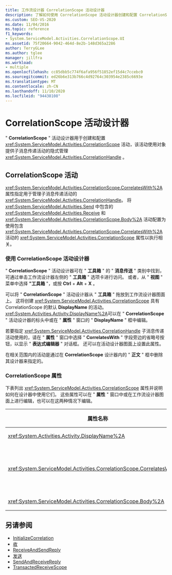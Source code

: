 ```yaml
---
title: 工作流设计器 CorrelationScope 活动设计器
description: 了解如何使用 CorrelationScope 活动设计器创建和配置 CorrelationScope 活动。
ms.custom: SEO-VS-2020
ms.date: 11/04/2016
ms.topic: reference
f1_keywords:
- System.ServiceModel.Activities.CorrelationScope.UI
ms.assetid: 75f20664-9042-464d-8e2b-148d365a2286
author: TerryGLee
ms.author: tglee
manager: jillfra
ms.workload:
- multiple
ms.openlocfilehash: cc85dbb5c774f6afa956f51852ef15d4c7ccebc0
ms.sourcegitcommit: ed26b6e313b766c4d92764c303954e2385c6693e
ms.translationtype: MT
ms.contentlocale: zh-CN
ms.lasthandoff: 11/10/2020
ms.locfileid: "94438108"
---
```

# <a name="correlationscope-activity-designer"></a>CorrelationScope 活动设计器

" **CorrelationScope** " 活动设计器用于创建和配置 <xref:System.ServiceModel.Activities.CorrelationScope> 活动，该活动使用对象提供子消息传递活动的隐式管理 <xref:System.ServiceModel.Activities.CorrelationHandle> 。

## <a name="the-correlationscope-activity"></a>CorrelationScope 活动

<xref:System.ServiceModel.Activities.CorrelationScope.CorrelatesWith%2A> 属性指定用于管理子消息传递活动的 <xref:System.ServiceModel.Activities.CorrelationHandle>。 将 <xref:System.ServiceModel.Activities.Send> 中包含的 <xref:System.ServiceModel.Activities.Receive> 和 <xref:System.ServiceModel.Activities.CorrelationScope.Body%2A> 活动配置为使用包含 <xref:System.ServiceModel.Activities.CorrelationScope.CorrelatesWith%2A> 活动的 <xref:System.ServiceModel.Activities.CorrelationScope> 属性以执行相关。

### <a name="use-the-correlationscope-activity-designer"></a>使用 CorrelationScope 活动设计器

" **CorrelationScope** " 活动设计器可在 " **工具箱** " 的 " **消息传送** " 类别中找到，可通过单击工作流设计器左侧的 " **工具箱** " 选项卡进行访问。 或者，从 " **视图** " 菜单中选择 **"工具箱** "，或按 **Ctrl** + **Alt** + **X** 。

可以将 " **CorrelationScope** " 活动设计器从 " **工具箱** " 拖放到工作流设计器图面上。 这将创建 <xref:System.ServiceModel.Activities.CorrelationScope> 具有 CorrelationScope 的默认 **DisplayName** 的活动。 <xref:System.Activities.Activity.DisplayName%2A>可以在 " **CorrelationScope** " 活动设计器的标头中或在 " **属性** " 窗口的 " **DisplayName** " 框中编辑。

若要指定 <xref:System.ServiceModel.Activities.CorrelationHandle> 子消息传递活动使用的，请在 " **属性** " 窗口中选择 " **CorrelatesWith** " 字段旁边的省略号按钮，以显示 " **表达式编辑器** " 对话框。 还可以在活动设计器图面上设置此属性。

在相关范围内的活动是通过在 **CorrelationScope** 设计器内的 " **正文** " 框中删除其设计器来指定的。

### <a name="the-correlationscope-properties"></a>CorrelationScope 属性

下表列出 <xref:System.ServiceModel.Activities.CorrelationScope> 属性并说明如何在设计器中使用它们。 这些属性可以在 " **属性** " 窗口中或在工作流设计器图面上进行编辑，也可以在这两种情况下编辑。

|属性名称|必选|使用情况|
|-|--------------|-|
|<xref:System.Activities.Activity.DisplayName%2A>|错误|<xref:System.ServiceModel.Activities.InitializeCorrelation> 活动的可选友好名称。|
|<xref:System.ServiceModel.Activities.CorrelationScope.CorrelatesWith%2A>|错误|指定用于管理子消息传递活动的 <xref:System.ServiceModel.Activities.CorrelationHandle>。 如果未设置此属性，则 <xref:System.ServiceModel.Activities.CorrelationScope> 会自动创建一个隐式 <xref:System.ServiceModel.Activities.CorrelationHandle>。|
|<xref:System.ServiceModel.Activities.CorrelationScope.Body%2A>|错误|指定处于相关范围之内的活动。|

## <a name="see-also"></a>另请参阅

- [InitializeCorrelation](../workflow-designer/initializecorrelation-activity-designer.md)
- [收](../workflow-designer/receive-activity-designer.md)
- [ReceiveAndSendReply](../workflow-designer/receiveandsendreply-template-designer.md)
- [发送](../workflow-designer/send-activity-designer.md)
- [SendAndReceiveReply](../workflow-designer/sendandreceivereply-template-designer.md)
- [TransactedReceiveScope](../workflow-designer/transactedreceivescope-activity-designer.md)